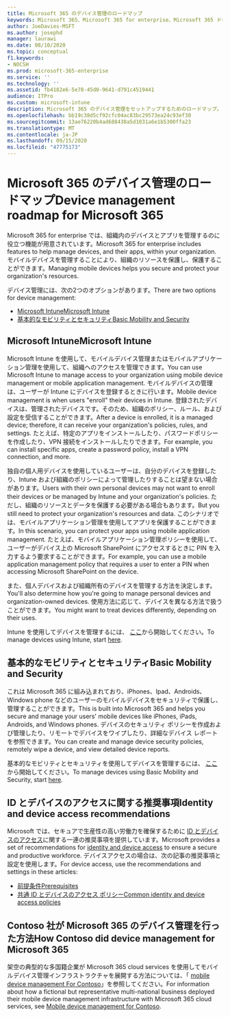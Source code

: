 ```yaml
---
title: Microsoft 365 のデバイス管理のロードマップ
keywords: Microsoft 365、Microsoft 365 for enterprise、Microsoft 365 ドキュメント、モバイルデバイス管理、Intune
author: JoeDavies-MSFT
ms.author: josephd
manager: laurawi
ms.date: 08/10/2020
ms.topic: conceptual
f1.keywords:
- NOCSH
ms.prod: microsoft-365-enterprise
ms.service: ''
ms.technology: ''
ms.assetid: fb4182e6-5e78-45d0-9641-d791c4519441
audience: ITPro
ms.custom: microsoft-intune
description: Microsoft 365 のデバイス管理をセットアップするためのロードマップ。
ms.openlocfilehash: bb19c38d5cf92cfc04ac83bc29573ea24c93ef30
ms.sourcegitcommit: 13ae76220b4ad688438a5d1031a6e1b5300ffa23
ms.translationtype: MT
ms.contentlocale: ja-JP
ms.lasthandoff: 09/15/2020
ms.locfileid: "47775173"
---
```

# <a name="device-management-roadmap-for-microsoft-365"></a><span data-ttu-id="ba2e4-104">Microsoft 365 のデバイス管理のロードマップ</span><span class="sxs-lookup"><span data-stu-id="ba2e4-104">Device management roadmap for Microsoft 365</span></span>

<span data-ttu-id="ba2e4-105">Microsoft 365 for enterprise では、組織内のデバイスとアプリを管理するのに役立つ機能が用意されています。</span><span class="sxs-lookup"><span data-stu-id="ba2e4-105">Microsoft 365 for enterprise includes features to help manage devices, and their apps, within your organization.</span></span> <span data-ttu-id="ba2e4-106">モバイルデバイスを管理することにより、組織のリソースを保護し、保護することができます。</span><span class="sxs-lookup"><span data-stu-id="ba2e4-106">Managing mobile devices helps you secure and protect your organization's resources.</span></span>

<span data-ttu-id="ba2e4-107">デバイス管理には、次の2つのオプションがあります。</span><span class="sxs-lookup"><span data-stu-id="ba2e4-107">There are two options for device management:</span></span>

- [<span data-ttu-id="ba2e4-108">Microsoft Intune</span><span class="sxs-lookup"><span data-stu-id="ba2e4-108">Microsoft Intune</span></span>](#microsoft-intune)
- [<span data-ttu-id="ba2e4-109">基本的なモビリティとセキュリティ</span><span class="sxs-lookup"><span data-stu-id="ba2e4-109">Basic Mobility and Security</span></span>](#basic-mobility-and-security)

## <a name="microsoft-intune"></a><span data-ttu-id="ba2e4-110">Microsoft Intune</span><span class="sxs-lookup"><span data-stu-id="ba2e4-110">Microsoft Intune</span></span>

<span data-ttu-id="ba2e4-111">Microsoft Intune を使用して、モバイルデバイス管理またはモバイルアプリケーション管理を使用して、組織へのアクセスを管理できます。</span><span class="sxs-lookup"><span data-stu-id="ba2e4-111">You can use Microsoft Intune to manage access to your organization using mobile device management or mobile application management.</span></span> <span data-ttu-id="ba2e4-112">モバイルデバイスの管理は、ユーザーが Intune にデバイスを登録するときに行います。</span><span class="sxs-lookup"><span data-stu-id="ba2e4-112">Mobile device management is when users "enroll" their devices in Intune.</span></span> <span data-ttu-id="ba2e4-113">登録されたデバイスは、管理されたデバイスです。そのため、組織のポリシー、ルール、および設定を受信することができます。</span><span class="sxs-lookup"><span data-stu-id="ba2e4-113">After a device is enrolled, it is a managed device; therefore, it can receive your organization's  policies, rules, and settings.</span></span> <span data-ttu-id="ba2e4-114">たとえば、特定のアプリをインストールしたり、パスワードポリシーを作成したり、VPN 接続をインストールしたりできます。</span><span class="sxs-lookup"><span data-stu-id="ba2e4-114">For example, you can install specific apps, create a password policy, install a VPN connection, and more.</span></span>

<span data-ttu-id="ba2e4-115">独自の個人用デバイスを使用しているユーザーは、自分のデバイスを登録したり、Intune および組織のポリシーによって管理したりすることは望まない場合があります。</span><span class="sxs-lookup"><span data-stu-id="ba2e4-115">Users with their own personal devices may not want to enroll their devices or be managed by Intune and your organization's policies.</span></span> <span data-ttu-id="ba2e4-116">ただし、組織のリソースとデータを保護する必要がある場合もあります。</span><span class="sxs-lookup"><span data-stu-id="ba2e4-116">But you still need to protect your organization's resources and data.</span></span> <span data-ttu-id="ba2e4-117">このシナリオでは、モバイルアプリケーション管理を使用してアプリを保護することができます。</span><span class="sxs-lookup"><span data-stu-id="ba2e4-117">In this scenario, you can protect your apps using mobile application management.</span></span> <span data-ttu-id="ba2e4-118">たとえば、モバイルアプリケーション管理ポリシーを使用して、ユーザーがデバイス上の Microsoft SharePoint にアクセスするときに PIN を入力するよう要求することができます。</span><span class="sxs-lookup"><span data-stu-id="ba2e4-118">For example, you can use a mobile application management policy that requires a user to enter a PIN when accessing Microsoft SharePoint on the device.</span></span>

<span data-ttu-id="ba2e4-119">また、個人デバイスおよび組織所有のデバイスを管理する方法を決定します。</span><span class="sxs-lookup"><span data-stu-id="ba2e4-119">You'll also determine how you're going to manage personal devices and organization-owned devices.</span></span> <span data-ttu-id="ba2e4-120">使用方法に応じて、デバイスを異なる方法で扱うことができます。</span><span class="sxs-lookup"><span data-stu-id="ba2e4-120">You might want to treat devices differently, depending on their uses.</span></span>

<span data-ttu-id="ba2e4-121">Intune を使用してデバイスを管理するには、 [ここ](https://docs.microsoft.com/mem/intune/fundamentals/planning-guide)から開始してください。</span><span class="sxs-lookup"><span data-stu-id="ba2e4-121">To manage devices using Intune, start [here](https://docs.microsoft.com/mem/intune/fundamentals/planning-guide).</span></span>

## <a name="basic-mobility-and-security"></a><span data-ttu-id="ba2e4-122">基本的なモビリティとセキュリティ</span><span class="sxs-lookup"><span data-stu-id="ba2e4-122">Basic Mobility and Security</span></span>

<span data-ttu-id="ba2e4-123">これは Microsoft 365 に組み込まれており、iPhones、Ipad、Androids、Windows phone などのユーザーのモバイルデバイスをセキュリティで保護し、管理することができます。</span><span class="sxs-lookup"><span data-stu-id="ba2e4-123">This is built into Microsoft 365 and helps you secure and manage your users' mobile devices like iPhones, iPads, Androids, and Windows phones.</span></span> <span data-ttu-id="ba2e4-124">デバイスのセキュリティ ポリシーを作成および管理したり、リモートでデバイスをワイプしたり、詳細なデバイス レポートを参照できます。</span><span class="sxs-lookup"><span data-stu-id="ba2e4-124">You can create and manage device security policies, remotely wipe a device, and view detailed device reports.</span></span>

<span data-ttu-id="ba2e4-125">基本的なモビリティとセキュリティを使用してデバイスを管理するには、 [ここ](https://support.microsoft.com/office/set-up-basic-mobility-and-security-dd892318-bc44-4eb1-af00-9db5430be3cd)から開始してください。</span><span class="sxs-lookup"><span data-stu-id="ba2e4-125">To manage devices using Basic Mobility and Security, start [here](https://support.microsoft.com/office/set-up-basic-mobility-and-security-dd892318-bc44-4eb1-af00-9db5430be3cd).</span></span>
 
## <a name="identity-and-device-access-recommendations"></a><span data-ttu-id="ba2e4-126">ID とデバイスのアクセスに関する推奨事項</span><span class="sxs-lookup"><span data-stu-id="ba2e4-126">Identity and device access recommendations</span></span>

<span data-ttu-id="ba2e4-127">Microsoft では、セキュアで生産性の高い労働力を確保するために [ID とデバイスのアクセス](microsoft-365-policies-configurations.md)に関する一連の推奨事項を提供しています。</span><span class="sxs-lookup"><span data-stu-id="ba2e4-127">Microsoft provides a set of recommendations for [identity and device access](microsoft-365-policies-configurations.md) to ensure a secure and productive workforce.</span></span> <span data-ttu-id="ba2e4-128">デバイスアクセスの場合は、次の記事の推奨事項と設定を使用します。</span><span class="sxs-lookup"><span data-stu-id="ba2e4-128">For device access, use the recommendations and settings in these articles:</span></span>

- [<span data-ttu-id="ba2e4-129">前提条件</span><span class="sxs-lookup"><span data-stu-id="ba2e4-129">Prerequisites</span></span>](identity-access-prerequisites.md)
- [<span data-ttu-id="ba2e4-130">共通 ID とデバイスのアクセス ポリシー</span><span class="sxs-lookup"><span data-stu-id="ba2e4-130">Common identity and device access policies</span></span>](identity-access-policies.md)

## <a name="how-contoso-did-device-management-for-microsoft-365"></a><span data-ttu-id="ba2e4-131">Contoso 社が Microsoft 365 のデバイス管理を行った方法</span><span class="sxs-lookup"><span data-stu-id="ba2e4-131">How Contoso did device management for Microsoft 365</span></span>

<span data-ttu-id="ba2e4-132">架空の典型的な多国籍企業が Microsoft 365 cloud services を使用してモバイルデバイス管理インフラストラクチャを展開する方法については、「 [mobile device management For Contoso](contoso-mdm.md)」を参照してください。</span><span class="sxs-lookup"><span data-stu-id="ba2e4-132">For information about how a fictional but representative multi-national business deployed their mobile device management infrastructure with Microsoft 365 cloud services, see [Mobile device management for Contoso](contoso-mdm.md).</span></span>
